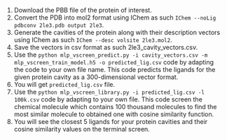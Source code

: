 
1. Download the PBB file of the protein of interest.
2. Convert the PDB into mol2 format using IChem as such `IChem --noLig pdbconv 2le3.pdb output 2le3`.
3. Generate the cavities of the protein along with their description vectors using IChem as such `IChem --desc volsite 2le3.mol2`.
4. Save the vectors in csv format as such 2le3_cavity_vectors.csv.
5. Use the `python mlp_vscreen_predict.py -i cavity_vectors.csv -m mlp_vscreen_train_model.h5 -o predicted_lig.csv` code by adapting the code to your own file name. This code predicts the ligands for the given protein cavity as a 300-dimensional vector format.
6. You will get `predicted_lig.csv` file.
7. Use the `python mlp_vscreen_library.py -i predicted_lig.csv -l 100k.csv` code by adapting to your own file. This code screen the chemical molecule which contains 100 thousand molecules to find the most similar molecule to obtained one with cosine similarity function.
8. You will see the closest 5 ligands for your protein cavities and their cosine similarity values on the terminal screen.
